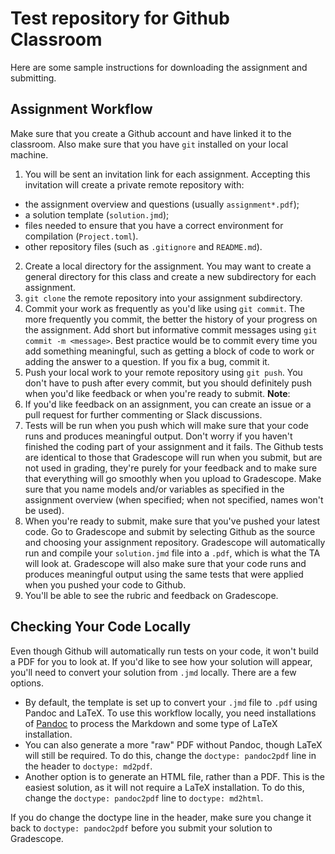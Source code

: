 # Test repository for Github Classroom

Here are some sample instructions for downloading the assignment and submitting.

## Assignment Workflow

Make sure that you create a Github account and have linked it to the classroom. Also make sure that you have `git` installed on your local machine.

1. You will be sent an invitation link for each assignment. Accepting this invitation will create a private remote repository with:
  * the assignment overview and questions (usually `assignment*.pdf`);
  * a solution template (`solution.jmd`);
  * files needed to ensure that you have a correct environment for compilation (`Project.toml`).
  * other repository files (such as `.gitignore` and `README.md`).
2. Create a local directory for the assignment. You may want to create a general directory for this class and create a new subdirectory for each assignment.
3. `git clone` the remote repository into your assignment subdirectory.
4. Commit your work as frequently as you'd like using `git commit`. The more frequently you commit, the better the history of your progress on the assignment. Add short but informative commit messages using `git commit -m <message>`. Best practice would be to commit every time you add something meaningful, such as getting a block of code to work or adding the answer to a question. If you fix a bug, commit it.
5. Push your local work to your remote repository using `git push`. You don't have to push after every commit, but you should definitely push when you'd like feedback or when you're ready to submit. **Note**: 
6. If you'd like feedback on an assignment, you can create an issue or a pull request for further commenting or Slack discussions.
7. Tests will be run when you push which will make sure that your code runs and produces meaningful output. Don't worry if you haven't finished the coding part of your assignment and it fails. The Github tests are identical to those that Gradescope will run when you submit, but are not used in grading, they're purely for your feedback and to make sure that everything will go smoothly when you upload to Gradescope. Make sure that you name models and/or variables as specified in the assignment overview (when specified; when not specified, names won't be used). 
6. When you're ready to submit, make sure that you've pushed your latest code. Go to Gradescope and submit by selecting Github as the source and choosing your assignment repository. Gradescope will automatically run and compile your `solution.jmd` file into a `.pdf`, which is what the TA will look at. Gradescope will also make sure that your code runs and produces meaningful output using the same tests that were applied when you pushed your code to Github.
7. You'll be able to see the rubric and feedback on Gradescope.

## Checking Your Code Locally

Even though Github will automatically run tests on your code, it won't build a PDF for you to look at. If you'd like to see how your solution will appear, you'll need to convert your solution from `.jmd` locally. There are a few options.

* By default, the template is set up to convert your `.jmd` file to `.pdf` using Pandoc and LaTeX. To use this workflow locally, you need installations of [Pandoc](https://pandoc.org/installing.html) to process the Markdown and some type of LaTeX installation.
* You can also generate a more "raw" PDF without Pandoc, though LaTeX will still be required. To do this, change the `doctype: pandoc2pdf` line in the header to `doctype: md2pdf`.
* Another option is to generate an HTML file, rather than a PDF. This is the easiest solution, as it will not require a LaTeX installation. To do this, change the `doctype: pandoc2pdf` line to `doctype: md2html`.

If you do change the doctype line in the header, make sure you change it back to `doctype: pandoc2pdf` before you submit your solution to Gradescope.